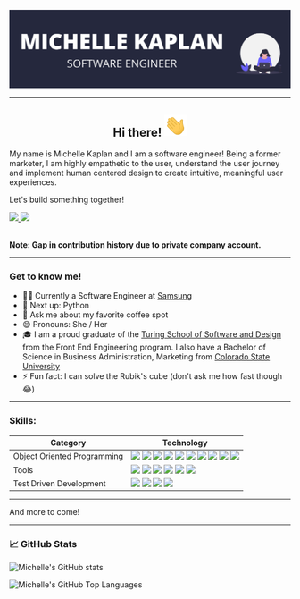 [![Header](/assets/github_banner.png)](https://michellekaplan.dev/)

---

<div align="center">
<h2>Hi there! <img src="assets/wave.gif" width="40"/></h2>
</div>

My name is Michelle Kaplan and I am a software engineer! Being a former marketer, I am highly empathetic to the user, understand the user journey and implement human centered design to create intuitive, meaningful user experiences. 

Let's build something together!

<!-- LINKEDIN --> 

<a href="https://www.linkedin.com/in/kaplanmichelle/" target="_blank" rel="noopener noreferrer">
    <img src="https://img.shields.io/badge/LinkedIn-0077B5?style=for-the-badge&logo=linkedin&logoColor=white" /> 
</a>

<!-- PORTFOLIO WEBSITE --> 
<a href="https://michellekaplan.dev/" target="_blank" rel="noopener noreferrer">
    <img src="https://img.shields.io/badge/Portfolio_Website-24283D?style=for-the-badge" /> 
</a>

</br>
</br>

**Note: Gap in contribution history due to private company account.**

---
### Get to know me!

- 👩‍💻 Currently a Software Engineer at [Samsung](https://www.sra.samsung.com/)
- 🌱 Next up: Python
- 💬 Ask me about my favorite coffee spot
- 😄 Pronouns: She / Her
- 🎓 I am a proud graduate of the [Turing School of Software and Design](https://turing.io/) from the Front End Engineering program. I also have a Bachelor of Science in Business Administration, Marketing from [Colorado State University](https://www.colostate.edu/)
- ⚡ Fun fact: I can solve the Rubik's cube (don't ask me how fast though 😂) 

---

### Skills:

| Category | Technology |
| --- | --- |
| Object Oriented Programming | <!-- JAVASCRIPT --> <img src="https://img.shields.io/badge/JavaScript-F7DF1E?style=for-the-badge&logo=javascript&logoColor=black" /> <!-- TYPESCRIPT --> <img src="https://img.shields.io/badge/Typescript-007acc?style=for-the-badge&logo=typescript&logoColor=black" /> <!-- REACT --> <img src="https://img.shields.io/badge/React-20232A?style=for-the-badge&logo=react&logoColor=61DAFB" /> <!-- REACT HOOKS --> <img src="https://img.shields.io/badge/React_Hooks-20232A?style=for-the-badge" /> <!-- REDUX --> <img src="https://img.shields.io/badge/Redux-593D88?style=for-the-badge&logo=redux&logoColor=white" /> <!-- HTML5 --> <img src="https://img.shields.io/badge/HTML5-E34F26?style=for-the-badge&logo=html5&logoColor=white" /> <!-- CSS3 --> <img src="https://img.shields.io/badge/CSS3-1572B6?style=for-the-badge&logo=css3&logoColor=white" /> <!-- SASS --> <img src="https://img.shields.io/badge/Sass-CC6699?style=for-the-badge&logo=sass&logoColor=white" /> <!-- JQUERY --> <img src="https://img.shields.io/badge/jQuery-0769AD?style=for-the-badge&logo=jquery&logoColor=white" /> <!-- NODE.JS --> <img src="https://img.shields.io/badge/Node.js-43853D?style=for-the-badge&logo=node.js&logoColor=white" /> |
| Tools | <!-- REACT ROUTER --> <img src="https://img.shields.io/badge/React_Router-CA4245?style=for-the-badge&logo=react-router&logoColor=white" /> <!-- NETLIFY --> <img src="https://img.shields.io/badge/Netlify-00C7B7?style=for-the-badge&logo=netlify&logoColor=white" /> <!-- HEROKU --> <img src="https://img.shields.io/badge/Heroku-430098?style=for-the-badge&logo=heroku&logoColor=white" /> <!-- NPM -->  <img src="https://img.shields.io/badge/npm-CB3837?style=for-the-badge&logo=npm&logoColor=white" /> <!-- YARN -->  <img src="https://img.shields.io/badge/Yarn-2C8EBB?style=for-the-badge&logo=yarn&logoColor=white" /> <!-- GIT --> <img src="https://img.shields.io/badge/Git-F05032?style=for-the-badge&logo=git&logoColor=white" /> |
| Test Driven Development | <!-- REACT TESTING LIBRARY --> <img src="https://img.shields.io/badge/React_Testing_Library-E33332?style=for-the-badge&logo=testing-library&logoColor=white" /> <!-- JEST --> <img src="https://img.shields.io/badge/Jest-C21325?style=for-the-badge&logo=jest&logoColor=white" /> <!-- MOCHA --> <img src="https://img.shields.io/badge/Mocha-8D6748?style=for-the-badge&logo=mocha&logoColor=white" /> <!-- CHAI --> <img src="https://img.shields.io/badge/Chai-F6EDDA?style=for-the-badge" /> |
---
<p>And more to come!</p>

---

### &#x1f4c8; GitHub Stats

![Michelle's GitHub stats](https://github-readme-stats.vercel.app/api?username=michellekaplan7&count_private=true&show_icons=true&theme=dracula&hide=stars)

![Michelle's GitHub Top Languages](https://github-readme-stats.vercel.app/api/top-langs/?username=michellekaplan7&show_icons=true&theme=dracula)
